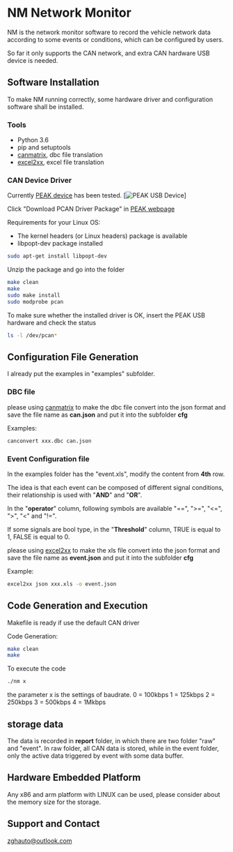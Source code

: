 # NM Network Monitor

NM is the network monitor software to record the vehicle network data according to some events or conditions, which can be configured by users.

So far it only supports the CAN network, and extra CAN hardware USB device is needed.

## Software Installation
To make NM running correctly, some hardware driver and configuration software shall be installed.


### Tools
- Python 3.6
- pip and setuptools
- [canmatrix](https://github.com/ebroecker/canmatrix), dbc file translation
- [excel2xx](https://github.com/cupen/excel2xx), excel file translation

### CAN Device Driver

Currently [PEAK device](https://www.peak-system.com/PCAN-USB.199.0.html) has been tested. 
[![PEAK USB Device](https://www.peak-system.com/typo3temp/pics/61ef9f60a0.jpg)]

Click "Download PCAN Driver Package" in [PEAK webpage](https://www.peak-system.com/fileadmin/media/linux/index.htm) 

Requirements for your Linux OS: 
- The kernel headers (or Linux headers) package is available
- libpopt-dev package installed

```bash
sudo apt-get install libpopt-dev
```

Unzip the package and go into the folder
```bash
make clean
make
sudo make install
sudo modprobe pcan
```

To make sure whether the installed driver is OK, insert the PEAK USB hardware and check the status
```bash
ls -l /dev/pcan*
```

## Configuration File Generation

I already put the examples in "examples" subfolder.

### DBC file

please using [canmatrix](https://github.com/ebroecker/canmatrix) to make the dbc file convert into the json format and save the file name as **can.json** and put it into the subfolder **cfg**

Examples:
```bash
canconvert xxx.dbc can.json
```

### Event Configuration file

In the examples folder has the "event.xls", modify the content from **4th** row.

The idea is that each event can be composed of different signal conditions, their relationship is used with "**AND**" and "**OR**". 

In the "**operator**" column, following symbols are available "==", ">=", "<=", ">", "<" and "!=".

If some signals are bool type, in the "**Threshold**" column, TRUE is equal to 1, FALSE is equal to 0.

please using [excel2xx](https://github.com/cupen/excel2xx) to make the xls file convert into the json format and save the file name as **event.json** and put it into the subfolder **cfg**

Example:
```bash
excel2xx json xxx.xls -o event.json
```

## Code Generation and Execution

Makefile is ready if use the default CAN driver

Code Generation:
```bash
make clean
make
```

To execute the code
```bash
./nm x
```
the parameter x is the settings of baudrate.
0 = 100kbps
1 = 125kbps
2 = 250kbps
3 = 500kbps
4 = 1Mkbps 

## storage data

The data is recorded in **report** folder, in which there are two folder "raw" and "event". In raw folder, all CAN data is stored, while in the event folder, only the active data triggered by event with some data buffer.

## Hardware Embedded Platform

Any x86 and arm platform with LINUX can be used, please consider about the memory size for the storage.

## Support and Contact

zghauto@outlook.com

